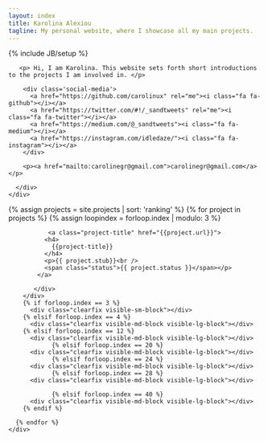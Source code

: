 ```yaml
---
layout: index
title: Karolina Alexiou
tagline: My personal website, where I showcase all my main projects.
---
```

{% include JB/setup %}

<div class="wrapper">
  <div id="contact" >
    <div class="container">
      <div class="row col-sm-8 col-sm-offset-2 speak">

       <p> Hi, I am Karolina. This website sets forth short introductions to the projects I am involved in. </p>

        <div class='social-media'>
          <a href="https://github.com/carolinux" rel="me"><i class="fa fa-github"></i></a>
          <a href="https://twitter.com/#!/_sandtweets" rel="me"><i class="fa fa-twitter"></i></a>
          <a href="https://medium.com/@_sandtweets"><i class="fa fa-medium"></i></a>
          <a href="https://instagram.com/idledaze/"><i class="fa fa-instagram"></i></a>
        </div>

        <p><a href="mailto:carolinegr@gmail.com">carolinegr@gmail.com</a></p>

      </div>
    </div>
  </div>
  <div class="container">
    <div class="row col-md-12 projects">
      {% assign projects = site.projects | sort: 'ranking' %}
      {% for project in projects %}
        {% assign loopindex = forloop.index | modulo: 3 %}
          <div class="col-xs-10 col-xs-offset-1 col-sm-4 col-sm-offset-0 col-md-3">
          <div class='img-container'>
            <div class="hovereffect">
                <a href="{{project.url}}">
                <img class="img-responsive" src="assets/img/project/{{ project.picture-before-small }}" alt="" onmouseover="this.src='assets/img/project/{{ project.picture-after-small }}'"
    onmouseout="this.src='assets/img/project/{{ project.picture-before-small }}'"></a>
            </div>
           
               <a class="project-title" href="{{project.url}}">
              <h4>
                {{project-title}}
              </h4>
              <p>{{ project.stub}}<br />
              <span class="status">{{ project.status }}</span></p>
            </a>
           
           </div>
        </div>
        {% if forloop.index == 3 %}
          <div class="clearfix visible-sm-block"></div>
        {% elsif forloop.index == 4 %}
          <div class="clearfix visible-md-block visible-lg-block"></div>
        {% elsif forloop.index == 12 %}
          <div class="clearfix visible-md-block visible-lg-block"></div>
                {% elsif forloop.index == 20 %}
          <div class="clearfix visible-md-block visible-lg-block"></div>
                {% elsif forloop.index == 24 %}
          <div class="clearfix visible-md-block visible-lg-block"></div>
                {% elsif forloop.index == 28 %}
          <div class="clearfix visible-md-block visible-lg-block"></div>

                {% elsif forloop.index == 40 %}
          <div class="clearfix visible-md-block visible-lg-block"></div>
        {% endif %}

      {% endfor %}
    </div>
  </div>
</div>
<!---
<div class="container">
  <div class="row press">
    <h1 class="section-header">Press</h1>
    {% for press in site.data.press %}
      {% if press.hide != true %}
        <div class="col-xs-6 col-sm-3 col-md-2">
          <div class="img-container">
            <a href="{{ press.url }}" title="{{ press.title }}">
              <img src="assets/img/press/{{ press.image }}" class="card-image">
            </a>
          </div>
        </div>
      {% endif %}
    {% endfor %}
  </div>
</div>

-->
{% include footer.html %}
